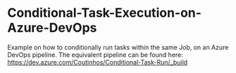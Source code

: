 # Conditional-Task-Execution-on-Azure-DevOps
Example on how to conditionally run tasks within the same Job, on an Azure DevOps pipeline. The equivalent pipeline can be found here: 
https://dev.azure.com/Coutinhos/Conditional-Task-Run/_build
